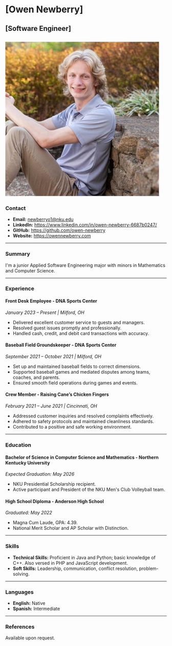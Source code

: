 # [Owen Newberry]
## [Software Engineer]

![Your picture](https://github.com/NicholasCaporusso/NKU-ASE220-assignments-01/blob/main/students/OWEN_NEWBERRY.jpg)
---

### Contact
- **Email:** newberryo1@nku.edu
- **LinkedIn:** https://www.linkedin.com/in/owen-newberry-6687b0247/
- **GitHub:** https://github.com/owen-newberry
- **Website:** https://owennewberry.com

---

### Summary
I'm a junior Applied Software Engineering major with minors in Mathematics and Computer Science.

---

### Experience

#### Front Desk Employee - DNA Sports Center  
*January 2023 – Present | Milford, OH*  
- Delivered excellent customer service to guests and managers.  
- Resolved guest issues promptly and professionally.  
- Handled cash, credit, and debit card transactions with accuracy.  

#### Baseball Field Groundskeeper - DNA Sports Center  
*September 2021 – October 2021 | Milford, OH*  
- Set up and maintained baseball fields to correct dimensions.  
- Supported baseball games and mediated disputes among teams, coaches, and parents.  
- Ensured smooth field operations during games and events.  

#### Crew Member - Raising Cane’s Chicken Fingers  
*February 2021 – June 2021 | Cincinnati, OH*  
- Addressed customer inquiries and resolved complaints effectively.  
- Adhered to safety protocols and maintained cleanliness standards.  
- Contributed to a positive and safe working environment.

---

### Education

#### Bachelor of Science in Computer Science and Mathematics - Northern Kentucky University  
*Expected Graduation: May 2026*  
- NKU Presidential Scholarship recipient.  
- Active participant and President of the NKU Men's Club Volleyball team.  

#### High School Diploma - Anderson High School  
*Graduated: May 2022*  
- Magna Cum Laude, GPA: 4.39.  
- National Merit Scholar and AP Scholar with Distinction.

---

### Skills
- **Technical Skills:** Proficient in Java and Python; basic knowledge of C++. Also versed in PHP and JavaScript development.
- **Soft Skills:** Leadership, communication, conflict resolution, problem-solving.

---

### Languages
- **English:** Native
- **Spanish:** Intermediate

---

### References
Available upon request.
